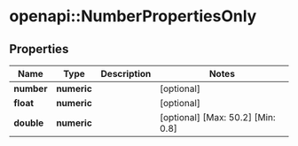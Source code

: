 # openapi::NumberPropertiesOnly


## Properties
Name | Type | Description | Notes
------------ | ------------- | ------------- | -------------
**number** | **numeric** |  | [optional] 
**float** | **numeric** |  | [optional] 
**double** | **numeric** |  | [optional] [Max: 50.2] [Min: 0.8] 


